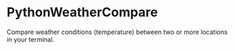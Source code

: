PythonWeatherCompare
====================

Compare weather conditions (temperature) between two or more locations in your terminal.
